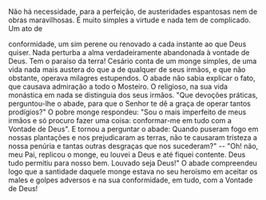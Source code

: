 
Não há necessidade, para a perfeição, de austeridades espantosas nem de obras maravilhosas. É muito simples a virtude e nada tem de complicado. Um ato de

conformidade, um sim perene ou renovado a cada instante ao que Deus quiser. Nada perturba a alma verdadeiramente abandonada à vontade de Deus. Tem o paraíso da terra! Cesário conta de um monge simples, de uma vida nada mais austera do que a de qualquer de seus irmãos, e que não obstante, operava milagres estupendos. O abade não sabia explicar o fato, que causava admiração a todo o Mosteiro. O religioso, na sua vida monástica em nada se distinguia dos seus irmãos. "Que devoções práticas, perguntou-lhe o abade, para que o Senhor te dê a graça de operar tantos prodígios?" O pobre monge respondeu: "Sou o mais imperfeito de meus irmãos e só procuro fazer uma coisa: conformar-me em tudo com a Vontade de Deus". E tornou a perguntar o abade: Quando puseram fogo em nossas plantações e nos prejudicaram as terras, não te causaram tristeza a nossa penúria e tantas outras desgraças que nos sucederam?" -- "Oh! não, meu Pai, replicou o monge, eu louvei a Deus e até fiquei contente. Deus tudo permitiu para nosso bem. Louvado seja Deus!" O abade compreendeu logo que a santidade daquele monge estava no seu heroísmo em aceitar os males e golpes adversos e na sua conformidade, em tudo, com a Vontade de Deus!

